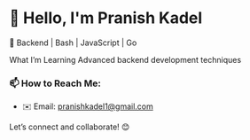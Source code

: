 # 👋 Hello, I'm Pranish Kadel 

🔧 Backend | Bash | JavaScript | Go  

 What I’m Learning
   Advanced backend development techniques


### 📫 How to Reach Me:
- ✉️ Email: pranishkadel1@gmail.com

Let’s connect and collaborate! 😊
